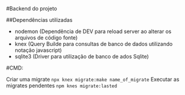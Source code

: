 #Backend do projeto

##Dependências utilizadas

- nodemon (Dependência de DEV para reload server ao alterar os arquivos de código fonte)
- knex (Query Builde para consultas de banco de dados utilizando notação javascript)
- sqlite3 (Driver para utilização de banco de ados Sqlite)

#CMD:

 Criar uma migrate
```npx knex migrate:make name_of_migrate```
 Executar as migrates pendentes
```npm knes migrate:lasted```

